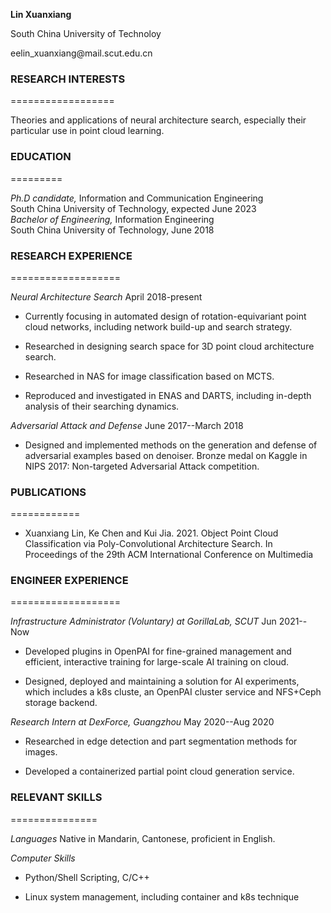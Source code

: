 **Lin Xuanxiang**

South China University of Technoloy

eelin\_xuanxiang\@mail.scut.edu.cn

### RESEARCH INTERESTS
==================

Theories and applications of neural architecture search, especially
their particular use in point cloud learning.

### EDUCATION
=========

*Ph.D candidate,* Information and Communication Engineering\
South China University of Technology, expected June 2023\
*Bachelor of Engineering,* Information Engineering\
South China University of Technology, June 2018

### RESEARCH EXPERIENCE
===================

*Neural Architecture Search* April 2018-present

-   Currently focusing in automated design of rotation-equivariant point
    cloud networks, including network build-up and search strategy.

-   Researched in designing search space for 3D point cloud architecture
    search.

-   Researched in NAS for image classification based on MCTS.

-   Reproduced and investigated in ENAS and DARTS, including in-depth
    analysis of their searching dynamics.

*Adversarial Attack and Defense* June 2017--March 2018

-   Designed and implemented methods on the generation and defense of
    adversarial examples based on denoiser. Bronze medal on Kaggle in
    NIPS 2017: Non-targeted Adversarial Attack competition.

### PUBLICATIONS
============

-   Xuanxiang Lin, Ke Chen and Kui Jia. 2021. Object Point Cloud
    Classification via Poly-Convolutional Architecture Search. In
    Proceedings of the 29th ACM International Conference on Multimedia

### ENGINEER EXPERIENCE
===================

*Infrastructure Administrator (Voluntary) at GorillaLab, SCUT* Jun 2021--Now

-   Developed plugins in OpenPAI for fine-grained management and
    efficient, interactive training for large-scale AI training on
    cloud.

-   Designed, deployed and maintaining a solution for AI experiments,
    which includes a k8s cluste, an OpenPAI cluster service and NFS+Ceph
    storage backend.

*Research Intern at DexForce, Guangzhou* May 2020--Aug 2020

-   Researched in edge detection and part segmentation methods for
    images.

-   Developed a containerized partial point cloud generation service.

### RELEVANT SKILLS
===============

*Languages* Native in Mandarin, Cantonese, proficient in English.

*Computer Skills*

-   Python/Shell Scripting, C/C++

-   Linux system management, including container and k8s technique
